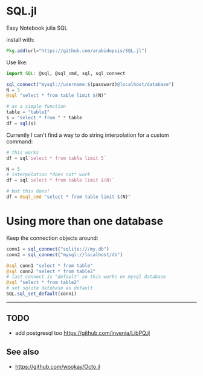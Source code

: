 # SQL.jl

Easy Notebook julia SQL

install with:

```julia
Pkg.add(url="https://github.com/arabidopsis/SQL.jl")
```

Use like:

```julia
import SQL: @sql, @sql_cmd, sql, sql_connect

sql_connect("mysql://username:$(password)@localhost/database")
N = 5
@sql "select * from table limit $(N)"

# as a simple function
table = "table1"
s = "select * from " * table
df = sql(s)
```

Currently I can't find a way to do string interpolation
for a custom command:

```julia
# this works
df = sql`select * from table limit 5`

N = 5
# interpolation *does not* work
df = sql`select * from table limit $(N)`

# but this does!
df = @sql_cmd "select * from table limit $(N)"
```

# Using more than one database

Keep the connection objects around:

```julia
conn1 = sql_connect("sqlite:///my.db")
conn2 = sql_connect("mysql://localhost/db")

@sql conn1 "select * from table"
@sql conn2 "select * from table2"
# last connect is "default" so this works on mysql database
@sql "select * from table2"
# set sqlite database as default
SQL.sql_set_default(conn1)
```

----

## TODO

* add postgresql too https://github.com/invenia/LibPQ.jl


## See also

* https://github.com/wookay/Octo.jl